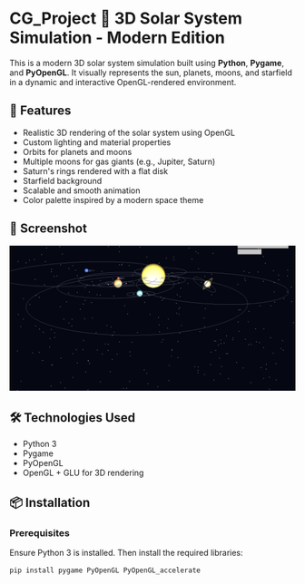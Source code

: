 # CG_Project 🌌 3D Solar System Simulation - Modern Edition

This is a modern 3D solar system simulation built using **Python**, **Pygame**, and **PyOpenGL**. It visually represents the sun, planets, moons, and starfield in a dynamic and interactive OpenGL-rendered environment.

## 🚀 Features

- Realistic 3D rendering of the solar system using OpenGL
- Custom lighting and material properties
- Orbits for planets and moons
- Multiple moons for gas giants (e.g., Jupiter, Saturn)
- Saturn's rings rendered with a flat disk
- Starfield background
- Scalable and smooth animation
- Color palette inspired by a modern space theme

## 📸 Screenshot

![Solar System Simulation](3d_solar_system.png)


## 🛠️ Technologies Used

- Python 3
- Pygame
- PyOpenGL
- OpenGL + GLU for 3D rendering

## 📦 Installation

### Prerequisites

Ensure Python 3 is installed. Then install the required libraries:

```bash
pip install pygame PyOpenGL PyOpenGL_accelerate

